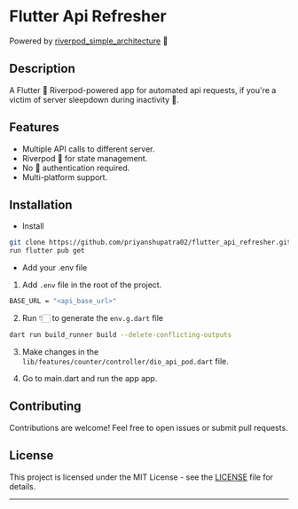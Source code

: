 # Flutter Api Refresher

Powered by [riverpod_simple_architecture](https://github.com/Shreemanarjun/river_bricks/tree/master/bricks/riverpod_simple_architecture) 🚀

## Description

A Flutter 💙 Riverpod-powered app for automated api requests, if you're a victim of server sleepdown during inactivity 🌱.

## Features

- Multiple API calls to different server.
- Riverpod 💙 for state management.
- No 🚫 authentication required.
- Multi-platform support.

## Installation

- Install

```bash
git clone https://github.com/priyanshupatra02/flutter_api_refresher.git
run flutter pub get
```

- Add your .env file

1. Add `.env` file in the root of the project.

```bash
BASE_URL = "<api_base_url>"
```

2. Run 👇🏻 to generate the `env.g.dart` file

```bash
dart run build_runner build --delete-conflicting-outputs
```

3. Make changes in the `lib/features/counter/controller/dio_api_pod.dart` file.

4. Go to main.dart and run the app app.

## Contributing

Contributions are welcome! Feel free to open issues or submit pull requests.

## License

This project is licensed under the MIT License - see the [LICENSE](LICENSE) file for details.

---
